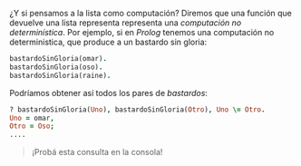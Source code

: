 ¿Y si pensamos a la lista como computación? Diremos que una función que devuelve una lista representa representa una _computación no determinística_. Por ejemplo, si en _Prolog_ tenemos una computación no deterministica, que produce a un bastardo sin gloria:

```prolog
bastardoSinGloria(omar).
bastardoSinGloria(oso).
bastardoSinGloria(raine).
```

Podríamos obtener así todos los pares de _bastardos_:

```prolog
? bastardoSinGloria(Uno), bastardoSinGloria(Otro), Uno \= Otro.
Uno = omar,
Otro = Oso;
....
```

> ¡Probá esta consulta en la consola!